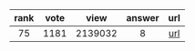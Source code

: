 
| rank | vote | view | answer | url |
|:-:|:-:|:-:|:-:|:-:|
|75|1181|2139032|8| [url](http://stackoverflow.com/questions/2835559/parsing-values-from-a-json-file) |
